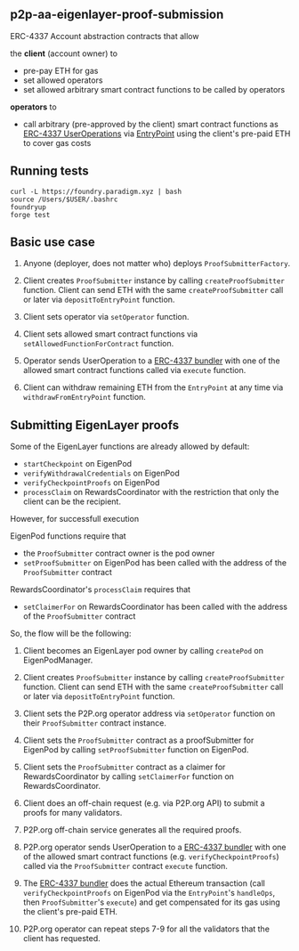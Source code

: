 ## p2p-aa-eigenlayer-proof-submission 

ERC-4337 Account abstraction contracts that allow

the **client** (account owner) to
- pre-pay ETH for gas
- set allowed operators
- set allowed arbitrary smart contract functions to be called by operators

**operators** to
- call arbitrary (pre-approved by the client) smart contract functions as [ERC-4337 UserOperations](https://www.erc4337.io/docs/understanding-ERC-4337/user-operation) via [EntryPoint](https://www.erc4337.io/docs/understanding-ERC-4337/entry-point-contract) using the client's pre-paid ETH to cover gas costs 

## Running tests

```shell
curl -L https://foundry.paradigm.xyz | bash
source /Users/$USER/.bashrc
foundryup
forge test
```

## Basic use case

1. Anyone (deployer, does not matter who) deploys `ProofSubmitterFactory`.
   
2. Client creates `ProofSubmitter` instance by calling `createProofSubmitter` function. Client can send ETH with the same `createProofSubmitter` call or later via `depositToEntryPoint` function.

3. Client sets operator via `setOperator` function.

4. Client sets allowed smart contract functions via `setAllowedFunctionForContract` function.

5. Operator sends UserOperation to a [ERC-4337 bundler](https://www.erc4337.io/bundlers) with one of the allowed smart contract functions called via `execute` function.

6. Client can withdraw remaining ETH from the `EntryPoint` at any time via `withdrawFromEntryPoint` function.

## Submitting EigenLayer proofs

Some of the EigenLayer functions are already allowed by default:

- `startCheckpoint` on EigenPod
- `verifyWithdrawalCredentials` on EigenPod
- `verifyCheckpointProofs` on EigenPod
- `processClaim` on RewardsCoordinator with the restriction that only the client can be the recipient.

However, for successfull execution

EigenPod functions require that 
- the `ProofSubmitter` contract owner is the pod owner
- `setProofSubmitter` on EigenPod has been called with the address of the `ProofSubmitter` contract

RewardsCoordinator's `processClaim` requires that 
- `setClaimerFor` on RewardsCoordinator has been called with the address of the `ProofSubmitter` contract

So, the flow will be the following:

1. Client becomes an EigenLayer pod owner by calling `createPod` on EigenPodManager.

2. Client creates `ProofSubmitter` instance by calling `createProofSubmitter` function. Client can send ETH with the same `createProofSubmitter` call or later via `depositToEntryPoint` function.

3. Client sets the P2P.org operator address via `setOperator` function on their `ProofSubmitter` contract instance.

4. Client sets the `ProofSubmitter` contract as a proofSubmitter for EigenPod by calling `setProofSubmitter` function on EigenPod.

5. Client sets the `ProofSubmitter` contract as a claimer for RewardsCoordinator by calling `setClaimerFor` function on RewardsCoordinator.

6. Client does an off-chain request (e.g. via P2P.org API) to submit a proofs for many validators.

7. P2P.org off-chain service generates all the required proofs.

8. P2P.org operator sends UserOperation to a [ERC-4337 bundler](https://www.erc4337.io/bundlers) with one of the allowed smart contract functions (e.g. `verifyCheckpointProofs`) called via the `ProofSubmitter` contract `execute` function.

9. The [ERC-4337 bundler](https://www.erc4337.io/bundlers) does the actual Ethereum transaction (call `verifyCheckpointProofs` on EigenPod via the `EntryPoint`'s `handleOps`, then `ProofSubmitter`'s `execute`) and get compensated for its gas using the client's pre-paid ETH.

10. P2P.org operator can repeat steps 7-9 for all the validators that the client has requested.


